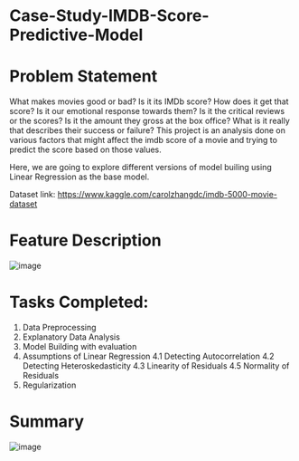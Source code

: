 # Case-Study-IMDB-Score-Predictive-Model

# Problem Statement
What makes movies good or bad? Is it its IMDb score? How does it get that score? Is it our emotional response towards them? Is it the critical reviews or the scores? Is it the amount they gross at the box office? What is it really that describes their success or failure? This project is an analysis done on various factors that might affect the imdb score of a movie and trying to predict the score based on those values.

Here, we are going to explore different versions of model builing using Linear Regression as the base model.

Dataset link: https://www.kaggle.com/carolzhangdc/imdb-5000-movie-dataset

# Feature Description

![image](https://user-images.githubusercontent.com/70081663/125022180-b36fd180-e099-11eb-9038-e5eaa2693745.png)

# Tasks Completed:

1. Data Preprocessing
2. Explanatory Data Analysis
3. Model Building with evaluation
4. Assumptions of Linear Regression
   4.1 Detecting Autocorrelation
   4.2 Detecting Heteroskedasticity
   4.3 Linearity of Residuals
   4.5 Normality of Residuals
6. Regularization

# Summary

![image](https://user-images.githubusercontent.com/70081663/125022469-66402f80-e09a-11eb-81aa-e1b112345d08.png)
